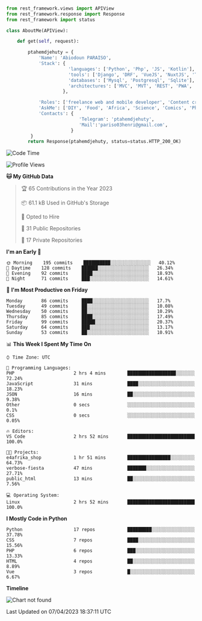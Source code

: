 ###
```python
from rest_framework.views import APIView
from rest_framework.response import Response
from rest_framework import status

class AboutMe(APIView):

    def get(self, request):

        ptahemdjehuty = {
            'Name': 'Abiodoun PARAISO',
            'Stack': {
                       'languages': ['Python', 'Php', 'JS', 'Kotlin'],
                       'tools': ['Django', 'DRF', 'VueJS', 'NuxtJS', 'Threejs' 'React', 'Kotlin', 'Electron'],
                       'databases': ['Mysql', 'Postgresql', 'Sqlite'],
                       'architectures': ['MVC', 'MVT', 'REST', 'PWA', 'SPA', 'MicroServices']
                     },

            'Roles': ['freelance web and mobile developer', 'Content creator', 'Teacher', 'Mentor'],
            'AskMe': ['DIY', 'Food', 'Africa', 'Science', 'Comics', 'Photography', 'Tech', 'Programming'],
            'Contacts': {
                           'Telegram': 'ptahemdjehuty',
                           'Mail':'pariso03henri@gmail.com',
                        }
         }
        return Response(ptahemdjehuty, status=status.HTTP_200_OK)

```                    

<!--START_SECTION:waka-->
![Code Time](http://img.shields.io/badge/Code%20Time-505%20hrs%2054%20mins-blue)

![Profile Views](http://img.shields.io/badge/Profile%20Views-1-blue)

**🐱 My GitHub Data** 

> 🏆 65 Contributions in the Year 2023
 > 
> 📦 61.1 kB Used in GitHub's Storage 
 > 
> 💼 Opted to Hire
 > 
> 📜 31 Public Repositories 
 > 
> 🔑 17 Private Repositories  
 > 
**I'm an Early 🐤** 

```text
🌞 Morning    195 commits    ██████████░░░░░░░░░░░░░░░   40.12% 
🌆 Daytime    128 commits    ██████░░░░░░░░░░░░░░░░░░░   26.34% 
🌃 Evening    92 commits     ████░░░░░░░░░░░░░░░░░░░░░   18.93% 
🌙 Night      71 commits     ███░░░░░░░░░░░░░░░░░░░░░░   14.61%

```
📅 **I'm Most Productive on Friday** 

```text
Monday       86 commits     ████░░░░░░░░░░░░░░░░░░░░░   17.7% 
Tuesday      49 commits     ██░░░░░░░░░░░░░░░░░░░░░░░   10.08% 
Wednesday    50 commits     ██░░░░░░░░░░░░░░░░░░░░░░░   10.29% 
Thursday     85 commits     ████░░░░░░░░░░░░░░░░░░░░░   17.49% 
Friday       99 commits     █████░░░░░░░░░░░░░░░░░░░░   20.37% 
Saturday     64 commits     ███░░░░░░░░░░░░░░░░░░░░░░   13.17% 
Sunday       53 commits     ██░░░░░░░░░░░░░░░░░░░░░░░   10.91%

```


📊 **This Week I Spent My Time On** 

```text
⌚︎ Time Zone: UTC

💬 Programming Languages: 
PHP                      2 hrs 4 mins        ██████████████████░░░░░░░   72.24% 
JavaScript               31 mins             ████░░░░░░░░░░░░░░░░░░░░░   18.23% 
JSON                     16 mins             ██░░░░░░░░░░░░░░░░░░░░░░░   9.38% 
Other                    0 secs              ░░░░░░░░░░░░░░░░░░░░░░░░░   0.1% 
CSS                      0 secs              ░░░░░░░░░░░░░░░░░░░░░░░░░   0.05%

🔥 Editors: 
VS Code                  2 hrs 52 mins       █████████████████████████   100.0%

🐱‍💻 Projects: 
e4afrika_shop            1 hr 51 mins        ████████████████░░░░░░░░░   64.73% 
verbose-fiesta           47 mins             ███████░░░░░░░░░░░░░░░░░░   27.71% 
public_html              13 mins             ██░░░░░░░░░░░░░░░░░░░░░░░   7.56%

💻 Operating System: 
Linux                    2 hrs 52 mins       █████████████████████████   100.0%

```

**I Mostly Code in Python** 

```text
Python                   17 repos            █████████░░░░░░░░░░░░░░░░   37.78% 
CSS                      7 repos             ████░░░░░░░░░░░░░░░░░░░░░   15.56% 
PHP                      6 repos             ███░░░░░░░░░░░░░░░░░░░░░░   13.33% 
HTML                     4 repos             ██░░░░░░░░░░░░░░░░░░░░░░░   8.89% 
Vue                      3 repos             █░░░░░░░░░░░░░░░░░░░░░░░░   6.67%

```


**Timeline**

![Chart not found](https://raw.githubusercontent.com/ptahemdjehuty/ptahemdjehuty/main/charts/bar_graph.png) 


 Last Updated on 07/04/2023 18:37:11 UTC
<!--END_SECTION:waka-->
